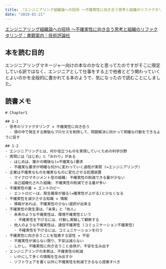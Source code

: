 ```yaml
---
title: 『エンジニアリング組織論への招待 ～不確実性に向き合う思考と組織のリファクタリング』 を読む
date: "2019-01-21"
---
```


[エンジニアリング組織論への招待 ～不確実性に向き合う思考と組織のリファクタリング：書籍案内｜技術評論社](https://gihyo.jp/book/2018/978-4-7741-9605-3)

## 本を読む目的
エンジニアリングマネージャー向けの本なのかなと思ってたのですがそこに限定している訳ではなく、エンジニアとして仕事をする上で他者とどう関わっていくとよいのかを全般的に書かれてる本のようで、気になったので読むことにしました。


## 読書メモ

```
# Chapter1

## 1-1
- 思考のリファクタリング = 不確実性に向き合う
  - 頭の中で発生する無駄なプロセスを削除して、問題解決に向かって明確な行動をできるように促す

## 1-2
- エンジニアリングとは、何か役立つものを実現していくための科学分野
- 実現には「はじめ」と「おわり」がある
  - はじめは、誰かの曖昧な(=不確実な)要求
  - 不確実な要求が明確な何かに変わっていく過程が実現 (=エンジニアリング)
- 企業は不確実なものを確実なものに変化させる処理装置
  - マイクロマネジメント型の組織: 不確実性の削減できる量が少ない
  - 自己組織化された組織: 不確実性の削減できる量が多い
- 不確実性の量 = エントロピー
  - エントロピーは、発生確率が偏る(=確実性が上がる)と少なくなる
- 不確実性を減少させる知識 = 情報
  - 情報があれば、不確実性の少ない選択が出来る
- 不確実性の発生源は、「未来」と「他人」
  - 未来のような不確実性は、環境不確実性という
    - 不確実性を下げるには、行動し実験して観察する
  - 他人のような不確実性は、通信不確実性 (コミュニケーション不確実性)
    - 不確実性を下げるには、コミュニケーションを行う
- 不確実性に向き合うことを阻害する習性 = 不安
  - 不確実性が減らない限り、不安は減らない
  - しかし、不確実性に向き合うこと自体が、不安を生み出す
- エンジニアリングの本質は、不確実性の削減
  - いかにして多くの情報を生み出すか
  - ソフトウェアを書く以外に不確実性を削減できるなら提案すべき

```


